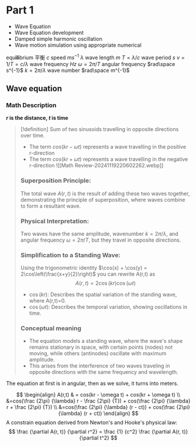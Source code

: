# Part 1
* Wave Equation
* Wave Equation development
* Damped simple harmonic oscillation
* Wave motion simulation using appropriate numerical

equ**ili**brium 平衡 
$c$ speed $m s^{-1}$ 
$\lambda$ wave length $m$
$T = \lambda/c$ wave period $s$
$v = 1/T = c/\lambda$ wave frequency $Hz$
$\omega = 2\pi/T$ angular frequency $rad\space s^{-1}$ 
$k=2\pi/\lambda$ wave number $rad\space m^{-1}$ 

## Wave equation

### Math Description

**$r$ is the distance, $t$ is time**

>[!definition] Sum of two sinusoids travelling in opposite directions over time.
>* The term $cos(kr - \omega t)$ represents a wave travelling in the positive r-direction
>* The term $cos(kr + \omega t)$ represents a wave travelling in the negative r-direction
>  ![[Math Review-20241119220602262.webp]]
>
>### Superposition Principle: 
>The total wave $A(r,t)$ is the result of adding these two waves together, demonstrating the principle of superposition, where waves combine to form a resultant wave.
>
>### Physical Interpretation: 
>Two waves have the same amplitude, wavenumber $k=2\pi/\lambda$, and angular frequency $\omega = 2\pi/T$, but they travel in opposite directions.
>
>### Simplification to a Standing Wave: 
>Using the trigonometric identity $\cos(x) + \cos(y) = 2\cos\left(\frac{x+y}{2}\right)$ you can rewrite A(r,t) as $$A(r, t) = 2 \cos(kr) \cos(\omega t)$$
>
>* $\cos(kr)$: Describes the spatial variation of the standing wave, where A(r,t)=0.
>* $\cos(\omega t)$: Describes the temporal variation, showing oscillations in time.
>  ### Conceptual meaning
>  - The equation models a standing wave, where the wave's shape remains stationary in space, with certain points (nodes) not moving, while others (antinodes) oscillate with maximum amplitude.
>  - This arises from the interference of two waves traveling in opposite directions with the same frequency and wavelength.


The equation at first is in angular, then as we solve, it turns into meters.


$$
\begin{align}
A(r,t) & = cos(kr - \omega t) + cos(kr + \omega t) \\
&=cos(\frac {2\pi} {\lambda} r - \frac {2\pi} {T}) + cos(\frac {2\pi} {\lambda} r + \frac {2\pi} {T}) \\
&=cos(\frac {2\pi} {\lambda} (r - ct)) + cos(\frac {2\pi} {\lambda} (r + ct))
\end{align}
$$
A constrain equation derived from Newton's and Hooke's physical law:
$$
\frac {\partial A(r, t)} {\partial r^2} = \frac {1} {c^2} \frac {\partial A(r, t)} {\partial t^2}
$$


